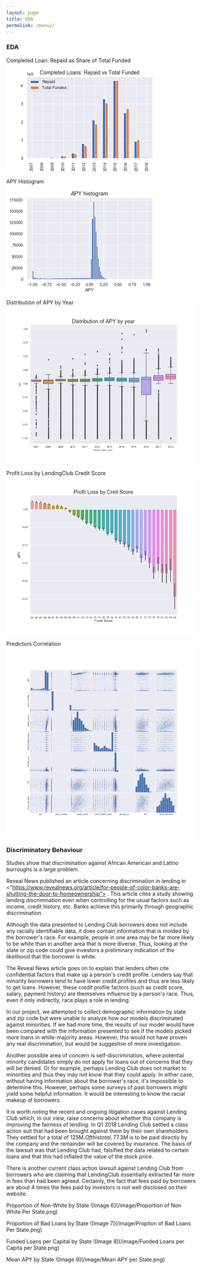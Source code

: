 ```yaml
---
layout: page
title: EDA
permalink: /menu2/
---
```

### EDA
Completed Loan: Repaid as Share of Total Funded
![Image 1](/image/Net_CashFlow_By_Year.png)

APY Histogram
![Image 2](/image/APY_histogram.png)

Distribution of APY by Year
![Image 3](/image/Distribution_of_APY_by_year.png)

Profit Loss by LendingClub Credit Score
![Image 4](/image/Profit_loss_by_creditscore.png)

Predictors Correlation
![Image 5](/image/Predictors_Correlations.png)

### Discriminatory Behaviour

Studies show that discrimination against African American and Latino burroughs is a large problem.

Reveal News published an article concerning discrimination in lending in <"https://www.revealnews.org/article/for-people-of-color-banks-are-shutting-the-door-to-homeownership"> . This article cites a study showing lending discrimination even when controlling for the usual factors such as income, credit history, etc. Banks achieve this primarily through geographic discrimination.

Although the data presented to Lending Club borrowers does not include any racially identifiable data, it does contain information that is molded by the borrower&#39;s race. For example, people in one area may be far more likely to be white than in another area that is more diverse. Thus, looking at the state or zip code could give investors a preliminary indication of the likelihood that the borrower is white.

The Reveal News article goes on to explain that lenders often cite confidential factors that make up a person&#39;s credit profile. Lenders say that minority borrowers tend to have lower credit profiles and thus are less likely to get loans.  However, these credit profile factors (such as credit score, salary, payment history) are themselves influence by a person&#39;s race. Thus, even if only indirectly, race plays a role in lending.

In our project, we attempted to collect demographic information by state and zip code but were unable to analyze how our models discriminated against minorities. If we had more time, the results of our model would have been compared with the information presented to see if the models picked more loans in white-majority areas. However, this would not have proven any real discrimination, but would be suggestive of more investigation.

Another possible area of concern is self-discrimination, where potential minority candidates simply do not apply for loans out of concerns that they will be denied. Or for example, perhaps Lending Club does not market to minorities and thus they may not know that they could apply. In either case, without having information about the borrower&#39;s race, it&#39;s impossible to determine this. However, perhaps some surveys of past borrowers might yield some helpful information. It would be interesting to know the racial makeup of borrowers.

It is worth noting the recent and ongoing litigation cases against Lending Club which, in our view, raise concerns about whether this company is improving the fairness of lending.  In Q1 2018 Lending Club settled a class action suit that had been brought against them by their own shareholders.  They settled for a total of 125M$.  Of this total, 77.3M$ is to be paid directly by the company and the remainder will be covered by insurance. The basis of the lawsuit was that Lending Club had, falsified the data related to certain loans and that this had inflated the value of the stock price.

There is another current class action lawsuit against Lending Club from borrowers who are claiming that LendingClub essentially extracted far more in fees than had been agreed.  Certainly, the fact that fees paid by borrowers are about 4 times the fees paid by investors is not well disclosed on their website.

Proportion of Non-White by State
![Image 6](/image/Proportion of Non White Per State.png)

Proportion of Bad Loans by State
![Image 7](/image/Proption of Bad Loans Per State.png)

Funded Loans per Capital by State
![Image 8](/image/Funded Loans per Capita per State.png)

Mean APY by State
![Image 9](/image/Mean APY per State.png)

